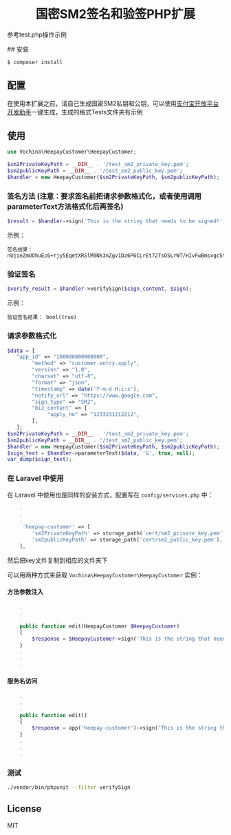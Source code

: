 
<h1 align="center">国密SM2签名和验签PHP扩展</h1>
<p>参考test.php操作示例</p>
## 安装

```sh
$ composer install
```

## 配置

在使用本扩展之前，请自己生成国密SM2私钥和公钥，可以使用[支付宝开放平台开发助手](https://opendocs.alipay.com/open/02kipl?pathHash=c5b1c31d)一键生成，生成的格式Tests文件夹有示例

## 使用

```php
use Vochina\HeepayCustomer\HeepayCustomer;

$sm2PrivateKeyPath = __DIR__ . '/test_sm2_private_key.pem';
$sm2publicKeyPath = __DIR__ . '/test_sm2_public_key.pem';
$handler = new HeepayCustomer($sm2PrivateKeyPath, $sm2publicKeyPath);
```

###  签名方法 (注意：要求签名前把请求参数格式化，或者使用调用parameterText方法格式化后再签名)

```php
$result = $handler->sign('This is the string that needs to be signed!',"cer_id");
```
示例：

```
签名结果： nUjieZmUOhuEc6+rjy5EqetXRSlM9Nk3nZgv1Dz6P6CLrEt72TsOSLrWT/HIvFwBmsxgc5tHydUyEXXqeSobjA==
```

### 验证签名

```php
$verify_result = $handler->verifySign($sign_content, $sign);
```
示例：

```
验证签名结果： bool(true)
```

### 请求参数格式化

```php
$data = [
   "app_id" => "100000000000000",
        "method" => "customer.entry.apply",
        "version" => "1.0",
        "charset" => "utf-8",
        "format" => "json",
        "timestamp" => date('Y-m-d H:i:s'),
        "notify_url" => "https://www.google.com",
        "sign_type" => "SM2",
        "biz_content" => [
             "apply_no" => "1233231212212",
        ],
   ];
$sm2PrivateKeyPath = __DIR__ . '/test_sm2_private_key.pem';
$sm2publicKeyPath = __DIR__ . '/test_sm2_public_key.pem';
$handler = new HeepayCustomer($sm2PrivateKeyPath, $sm2publicKeyPath);
$sign_text = $handler->parameterText($data, '&', true, null);
var_dump($sign_text);
```

### 在 Laravel 中使用

在 Laravel 中使用也是同样的安装方式，配置写在 `config/services.php` 中：

```php
    .
    .
    .
     'heepay-customer' => [
        'sm2PrivateKeyPath' => storage_path('cert/sm2_private_key.pem'),
        'sm2publicKeyPath' => storage_path('cert/sm2_public_key.pem'),
    ],
```

然后把key文件复制到相应的文件夹下

可以用两种方式来获取 `Vochina\HeepayCustomer\HeepayCustomer` 实例：

#### 方法参数注入

```php
    .
    .
    .
    public function edit(HeepayCustomer $HeepayCustomer)
    {
        $response = $HeepayCustomer->sign('This is the string that needs to be signed!');
    }
    .
    .
    .
```

#### 服务名访问

```php
    .
    .
    .
    public function edit()
    {
        $response = app('heepay-customer')->sign('This is the string that needs to be signed!');
    }
    .
    .
    .

```
### 测试

```bash
./vendor/bin/phpunit --filter verifySign
```

## License

MIT